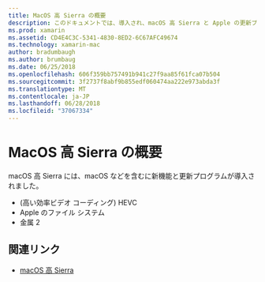 ```yaml
---
title: MacOS 高 Sierra の概要
description: このドキュメントでは、導入され、macOS 高 Sierra と Apple の更新プログラムの概要を説明へのリンクで拡張機能を示します。
ms.prod: xamarin
ms.assetid: CD4E4C3C-5341-4830-8ED2-6C67AFC49674
ms.technology: xamarin-mac
author: bradumbaugh
ms.author: brumbaug
ms.date: 06/25/2018
ms.openlocfilehash: 606f359bb757491b941c27f9aa85f61fca07b504
ms.sourcegitcommit: 3f2737f8abf9b855edf060474aa222e973abda3f
ms.translationtype: MT
ms.contentlocale: ja-JP
ms.lasthandoff: 06/28/2018
ms.locfileid: "37067334"
---
```

# <a name="introduction-to-macos-high-sierra"></a>MacOS 高 Sierra の概要

macOS 高 Sierra には、macOS などを含むに新機能と更新プログラムが導入されました。

- (高い効率ビデオ コーディング) HEVC
- Apple のファイル システム
- 金属 2

## <a name="related-links"></a>関連リンク

- [macOS 高 Sierra](https://www.apple.com/macos/high-sierra/)

